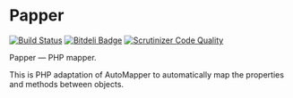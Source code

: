 Papper
======

[![Build Status](https://travis-ci.org/idr0id/Papper.png)](https://travis-ci.org/idr0id/Papper)
[![Bitdeli Badge](https://d2weczhvl823v0.cloudfront.net/idr0id/papper/trend.png)](https://bitdeli.com/free "Bitdeli Badge")
[![Scrutinizer Code Quality](https://scrutinizer-ci.com/g/idr0id/Papper/badges/quality-score.png?s=5379a0e11943d56d71ba0dffd6590bc5105b96e5)](https://scrutinizer-ci.com/g/idr0id/Papper/)

Papper — PHP mapper.

This is PHP adaptation of AutoMapper to automatically map the properties and methods between objects.
